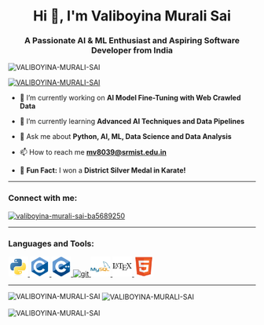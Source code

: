 <h1 align="center">Hi 👋, I'm Valiboyina Murali Sai</h1>
<h3 align="center">A Passionate AI & ML Enthusiast and Aspiring Software Developer from India</h3>

<p align="left"> <img src="https://komarev.com/ghpvc/?username=VALIBOYINA-MURALI-SAI&label=Profile%20views&color=0e75b6&style=flat" alt="VALIBOYINA-MURALI-SAI" /> </p>

<p align="left">
<a href="https://github.com/ryo-ma/github-profile-trophy"><img src="https://github-profile-trophy.vercel.app/?username=VALIBOYINA-MURALI-SAI" alt="VALIBOYINA-MURALI-SAI" /></a>
</p>

- 🔭 I’m currently working on **AI Model Fine-Tuning with Web Crawled Data**  

- 🌱 I’m currently learning **Advanced AI Techniques and Data Pipelines**  

- 💬 Ask me about **Python, AI, ML, Data Science and Data Analysis**  

- 📫 How to reach me **mv8039@srmist.edu.in**  

- 🏅 **Fun Fact:** I won a **District Silver Medal in Karate!**  

---

<h3 align="left">Connect with me:</h3>
<p align="left">
<a href="https://linkedin.com/in/valiboyina-murali-sai-ba5689250" target="blank"><img align="center" src="https://raw.githubusercontent.com/rahuldkjain/github-profile-readme-generator/master/src/images/icons/Social/linked-in-alt.svg" alt="valiboyina-murali-sai-ba5689250" height="30" width="40" /></a>
</p>

---

<h3 align="left">Languages and Tools:</h3>
<p align="left">
<a href="https://www.python.org" target="_blank" rel="noreferrer"> <img src="https://raw.githubusercontent.com/devicons/devicon/master/icons/python/python-original.svg" alt="python" width="40" height="40"/> </a>
<a href="https://www.cprogramming.com/" target="_blank" rel="noreferrer"> <img src="https://raw.githubusercontent.com/devicons/devicon/master/icons/c/c-original.svg" alt="c" width="40" height="40"/> </a>
<a href="https://www.w3schools.com/cpp/" target="_blank" rel="noreferrer"> <img src="https://raw.githubusercontent.com/devicons/devicon/master/icons/cplusplus/cplusplus-original.svg" alt="cplusplus" width="40" height="40"/> </a>
<a href="https://git-scm.com/" target="_blank" rel="noreferrer"> <img src="https://www.vectorlogo.zone/logos/git-scm/git-scm-icon.svg" alt="git" width="40" height="40"/> </a>
<a href="https://www.mysql.com/" target="_blank" rel="noreferrer"> <img src="https://raw.githubusercontent.com/devicons/devicon/master/icons/mysql/mysql-original-wordmark.svg" alt="mysql" width="40" height="40"/> </a>
<a href="https://www.latex-project.org/" target="_blank" rel="noreferrer"> <img src="https://raw.githubusercontent.com/devicons/devicon/master/icons/latex/latex-original.svg" alt="latex" width="40" height="40"/> </a>
<a href="https://developer.mozilla.org/en-US/docs/Web/HTML" target="_blank" rel="noreferrer"> <img src="https://raw.githubusercontent.com/devicons/devicon/master/icons/html5/html5-original.svg" alt="html5" width="40" height="40"/> </a>
</p>

---

<p><img align="left" src="https://github-readme-stats.vercel.app/api/top-langs?username=VALIBOYINA-MURALI-SAI&show_icons=true&locale=en&layout=compact" alt="VALIBOYINA-MURALI-SAI" /></p>

<p>&nbsp;<img align="center" src="https://github-readme-stats.vercel.app/api?username=VALIBOYINA-MURALI-SAI&show_icons=true&locale=en" alt="VALIBOYINA-MURALI-SAI" /></p>

<p><img align="center" src="https://github-readme-streak-stats.herokuapp.com/?user=VALIBOYINA-MURALI-SAI&" alt="VALIBOYINA-MURALI-SAI" /></p>
